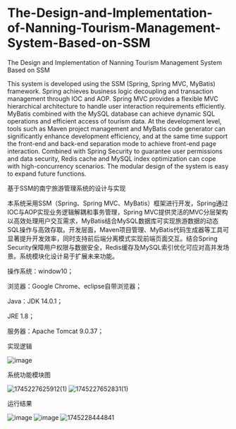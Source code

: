 # The-Design-and-Implementation-of-Nanning-Tourism-Management-System-Based-on-SSM
The Design and Implementation of Nanning Tourism Management System Based on SSM

This system is developed using the SSM (Spring, Spring MVC, MyBatis) framework. Spring achieves business logic decoupling and transaction management through IOC and AOP. Spring MVC provides a flexible MVC hierarchical architecture to handle user interaction requirements efficiently. MyBatis combined with the MySQL database can achieve dynamic SQL operations and efficient access of tourism data. At the development level, tools such as Maven project management and MyBatis code generator can significantly enhance development efficiency, and at the same time support the front-end and back-end separation mode to achieve front-end page interaction. Combined with Spring Security to guarantee user permissions and data security, Redis cache and MySQL index optimization can cope with high-concurrency scenarios. The modular design of the system is easy to expand future functions.


基于SSM的南宁旅游管理系统的设计与实现

本系统采用SSM（Spring、Spring MVC、MyBatis）框架进行开发，Spring通过IOC与AOP实现业务逻辑解耦和事务管理，Spring MVC提供灵活的MVC分层架构以高效处理用户交互需求，MyBatis结合MySQL数据库可实现旅游数据的动态SQL操作与高效存取。开发层面，Maven项目管理、MyBatis代码生成器等工具可显著提升开发效率，同时支持前后端分离模式实现前端页面交互。结合Spring Security保障用户权限与数据安全，Redis缓存及MySQL索引优化可应对高并发场景。系统模块化设计易于扩展未来功能。

操作系统：window10；

浏览器：Google Chrome、eclipse自带浏览器；

Java：JDK 14.0.1；

JRE 1.8；

服务器：Apache Tomcat 9.0.37；

实现逻辑

![image](https://github.com/user-attachments/assets/d961c4b9-e2f6-480e-b50d-2c6a9bb44eb6)

系统功能模块图

![1745227625912(1)](https://github.com/user-attachments/assets/2bac4b9b-76aa-466f-bd3b-2147d4cce89f)
![1745227652831(1)](https://github.com/user-attachments/assets/36dd4737-31c0-4151-ac6f-3483bab5678d)

运行结果

![image](https://github.com/user-attachments/assets/e3b072cc-5a4b-4be6-8d23-3fd5f1c39d9a)
![image](https://github.com/user-attachments/assets/5dbf31d4-0ba0-4374-afd7-8c631a921611)
![1745228444841](https://github.com/user-attachments/assets/3589cb04-59ea-41d2-96a3-1395ad532ee5)




